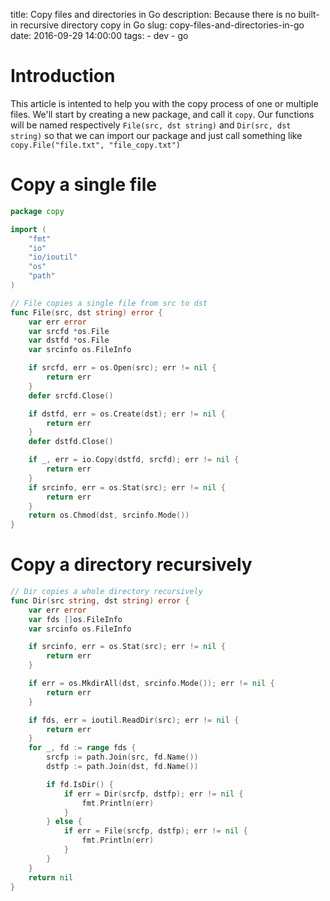 title: Copy files and directories in Go
description: Because there is no built-in recursive directory copy in Go
slug: copy-files-and-directories-in-go
date: 2016-09-29 14:00:00
tags:
    - dev
    - go

# Introduction

This article is intented to help you with the copy process of one or multiple files.
We'll start by creating a new package, and call it `copy`.
Our functions will be named respectively `File(src, dst string)` and
`Dir(src, dst string)` so that we can import our package and just call something like
`copy.File("file.txt", "file_copy.txt")`

# Copy a single file

```go
package copy

import (
	"fmt"
	"io"
	"io/ioutil"
	"os"
	"path"
)

// File copies a single file from src to dst
func File(src, dst string) error {
	var err error
	var srcfd *os.File
	var dstfd *os.File
	var srcinfo os.FileInfo

	if srcfd, err = os.Open(src); err != nil {
		return err
	}
	defer srcfd.Close()

	if dstfd, err = os.Create(dst); err != nil {
		return err
	}
	defer dstfd.Close()

	if _, err = io.Copy(dstfd, srcfd); err != nil {
		return err
	}
	if srcinfo, err = os.Stat(src); err != nil {
		return err
	}
	return os.Chmod(dst, srcinfo.Mode())
}

```


# Copy a directory recursively

```go
// Dir copies a whole directory recursively
func Dir(src string, dst string) error {
	var err error
	var fds []os.FileInfo
	var srcinfo os.FileInfo

	if srcinfo, err = os.Stat(src); err != nil {
		return err
	}

	if err = os.MkdirAll(dst, srcinfo.Mode()); err != nil {
		return err
	}

	if fds, err = ioutil.ReadDir(src); err != nil {
		return err
	}
	for _, fd := range fds {
		srcfp := path.Join(src, fd.Name())
		dstfp := path.Join(dst, fd.Name())

		if fd.IsDir() {
			if err = Dir(srcfp, dstfp); err != nil {
				fmt.Println(err)
			}
		} else {
			if err = File(srcfp, dstfp); err != nil {
				fmt.Println(err)
			}
		}
	}
	return nil
}
```
